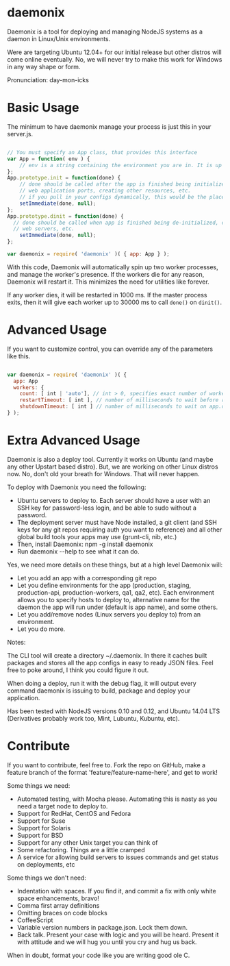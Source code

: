 daemonix
===

Daemonix is a tool for deploying and managing NodeJS systems as a daemon in Linux/Unix environments.

Were are targeting Ubuntu 12.04+ for our initial release but other distros will come online eventually. No, we will never try to make this work for Windows in any way shape or form.

Pronunciation: day-mon-icks

Basic Usage
===

The minimum to have daemonix manage your process is just this in your server.js.

```javascript

// You must specify an App class, that provides this interface
var App = function( env ) {
	// env is a string containing the environment you are in. It is up to your app to figure out how to pull down configs
};
App.prototype.init = function(done) {
	// done should be called after the app is finished being initialized, opening
	// web application ports, creating other resources, etc.
	// if you pull in your configs dynamically, this would be the place to do it and then start loading dependencies
	setImmediate(done, null);
};
App.prototype.dinit = function(done) {
  // done should be called when app is finished being de-initialized, closing
  // web servers, etc.
	setImmediate(done, null);
};

var daemonix = require( 'daemonix' )( { app: App } );

```

With this code, Daemonix will automatically spin up two worker processes, and manage the worker's presence. If the workers die for any reason, Daemonix will restart it. This minimizes the need for utilities like forever.

If any worker dies, it will be restarted in 1000 ms. If the master process exits, then it will give each worker up to 30000 ms to call ```done()``` on ```dinit()```.

Advanced Usage
===

If you want to customize control, you can override any of the parameters like this.

```javascript

var daemonix = require( 'daemonix' )( {
  app: App
  workers: {
    count: [ int | 'auto'], // int > 0, specifies exact number of workers to use, auto will use one worker per CPU core. default: 2
    restartTimeout: [ int ], // number of milliseconds to wait before restarting a failed worker. default: 1000
    shutdownTimeout: [ int ] // number of milliseconds to wait on app.dinit(done); to call done(null) before the worker is killed. default: 30000
} );

```

Extra Advanced Usage
===

Daemonix is also a deploy tool. Currently it works on Ubuntu (and maybe any other Upstart based distro). But, we are working on other Linux distros now. No, don't old your breath for Windows. That will never happen.
 
To deploy with Daemonix you need the following:

- Ubuntu servers to deploy to. Each server should have a user with an SSH key for password-less login, and be able to sudo without a password. 
- The deployment server must have Node installed, a git client (and SSH keys for any git repos requiring auth you want to reference) and all other global build tools your apps may use (grunt-cli, nib, etc.)
- Then, install Daemonix: npm -g install daemonix
- Run daemonix --help to see what it can do.

Yes, we need more details on these things, but at a high level Daemonix will:

- Let you add an app with a corresponding git repo
- Let you define environments for the app (production, staging, production-api, production-workers, qa1, qa2, etc). Each environment allows you to specify hosts to deploy to, alternative name for the daemon the app will run under (default is app name), and some others.
- Let you add/remove nodes (Linux servers you deploy to) from an environment. 
- Let you do more.

Notes:

The CLI tool will create a directory ~/.daemonix. In there it caches built packages and stores all the app configs in easy to ready JSON files. Feel free to poke around, I think you could figure it out.

When doing a deploy, run it with the debug flag, it will output every command daemonix is issuing to build, package and deploy your application.

Has been tested with NodeJS versions 0.10 and 0.12, and Ubuntu 14.04 LTS (Derivatives probably work too, Mint, Lubuntu, Kubuntu, etc).

Contribute
===

If you want to contribute, feel free to. Fork the repo on GitHub, make a feature branch of the format 'feature/feature-name-here', and get to work! 

Some things we need:

- Automated testing, with Mocha please. Automating this is nasty as you need a target node to deploy to.
- Support for RedHat, CentOS and Fedora
- Support for Suse
- Support for Solaris
- Support for BSD
- Support for any other Unix target you can think of
- Some refactoring. Things are a little cramped
- A service for allowing build servers to issues commands and get status on deployments, etc

Some things we don't need:

- Indentation with spaces. If you find it, and commit a fix with only white space enhancements, bravo!
- Comma first array definitions 
- Omitting braces on code blocks
- CoffeeScript
- Variable version numbers in package.json. Lock them down.
- Back talk. Present your case with logic and you will be heard. Present it with attitude and we will hug you until you cry and hug us back.

When in doubt, format your code like you are writing good ole C. 
